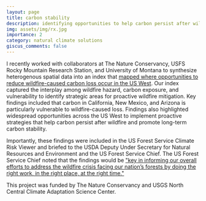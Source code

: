 ```yaml
---
layout: page
title: carbon stability
description: identifying opportunities to help carbon persist after wildfire
img: assets/img/rx.jpg
importance: 2
category: natural climate solutions
giscus_comments: false
---
```

I recently worked with collaborators at The Nature Conservancy, USFS Rocky Mountain Research Station, and University of Montana to synthesize heterogenous spatial data into an index that [mapped where opportunities to reduce wildfire-caused carbon loss occur in the US West](https://iopscience.iop.org/article/10.1088/1748-9326/acf05a). Our index captured the interplay among wildfire hazard, carbon exposure, and vulnerability to identify strategic areas for proactive wildfire mitigation. Key findings included that carbon in California, New Mexico, and Arizona is particularly vulnerable to wildfire-caused loss. Findings also highlighted widespread opportunities across the US West to implement proactive strategies that help carbon persist after wildfire and promote long-term carbon stability. 

Importantly, these findings were included in the US Forest Service Climate Risk Viewer and briefed to the USDA Deputy Under Secretary for Natural Resources and Environment and the US Forest Service Chief. The US Forest Service Chief noted that the findings would be ["key in informing our overall efforts to address the wildfire crisis facing our nation’s forests by doing the right work, in the right place, at the right time."](https://www.nature.org/en-us/newsroom/new-research-carbon-and-communities-forest-fires/)

This project was funded by The Nature Conservancy and USGS North Central Climate Adaptation Science Center.
